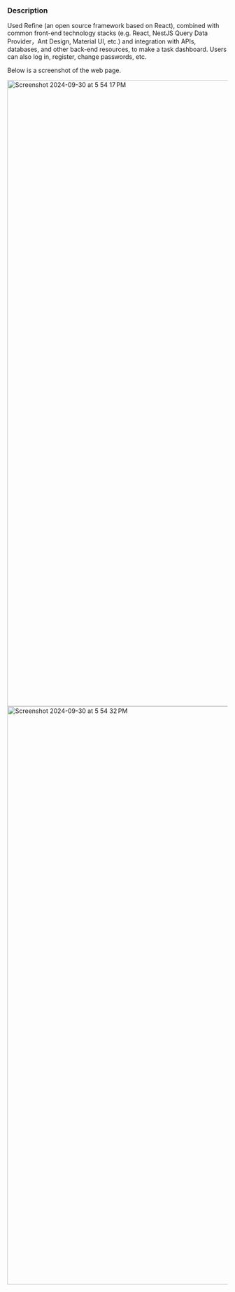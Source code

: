 ### Description
Used Refine (an open source framework based on React), combined with common front-end technology stacks (e.g. React, NestJS Query Data Provider，Ant Design, Material UI, etc.) and integration with APIs, databases, and other back-end resources, to make a task dashboard. Users can also log in, register, change passwords, etc.

Below is a screenshot of the web page.

<img width="1429" alt="Screenshot 2024-09-30 at 5 54 17 PM" src="https://github.com/user-attachments/assets/b9aaaa96-6aee-4681-8522-33f33942fd06">

<img width="1320" alt="Screenshot 2024-09-30 at 5 54 32 PM" src="https://github.com/user-attachments/assets/71057113-3598-423b-acaa-43fc1d37cbbe">
